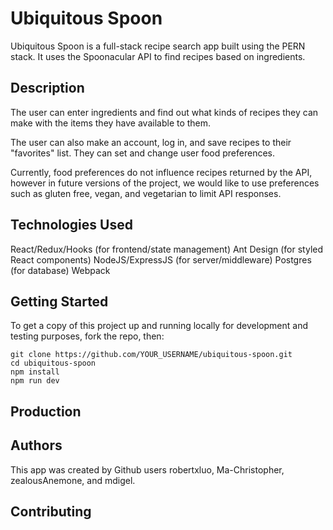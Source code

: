 # Ubiquitous Spoon

Ubiquitous Spoon is a full-stack recipe search app built using the PERN stack. It uses the Spoonacular API to find recipes based on ingredients.

## Description

The user can enter ingredients and find out what kinds of recipes they can make with the items they have available to them.

The user can also make an account, log in, and save recipes to their "favorites" list. They can set and change user food preferences.

Currently, food preferences do not influence recipes returned by the API, however in future versions of the project, we would like to use preferences such as gluten free, vegan, and vegetarian to limit API responses.

## Technologies Used

React/Redux/Hooks (for frontend/state management)
Ant Design (for styled React components)
NodeJS/ExpressJS (for server/middleware)
Postgres (for database)
Webpack

## Getting Started

To get a copy of this project up and running locally for development and testing purposes, fork the repo, then:

```
git clone https://github.com/YOUR_USERNAME/ubiquitous-spoon.git
cd ubiquitous-spoon
npm install
npm run dev
```

## Production

## Authors

This app was created by Github users robertxluo, Ma-Christopher, zealousAnemone, and mdigel.

## Contributing
